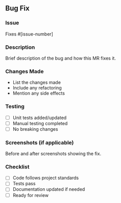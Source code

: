 ## Bug Fix

### Issue
Fixes #[issue-number]

### Description
Brief description of the bug and how this MR fixes it.

### Changes Made
- List the changes made
- Include any refactoring
- Mention any side effects

### Testing
- [ ] Unit tests added/updated
- [ ] Manual testing completed
- [ ] No breaking changes

### Screenshots (if applicable)
Before and after screenshots showing the fix.

### Checklist
- [ ] Code follows project standards
- [ ] Tests pass
- [ ] Documentation updated if needed
- [ ] Ready for review